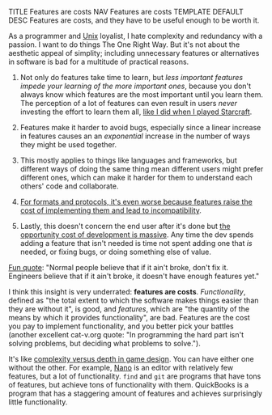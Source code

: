TITLE Features are costs
NAV Features are costs
TEMPLATE DEFAULT
DESC Features are costs, and they have to be useful enough to be worth it.

As a programmer and [Unix](why_unix) loyalist, I hate complexity and redundancy with a passion. I want to do things The One Right Way. But it's not about the aesthetic appeal of simplity; including unnecessary features or alternatives in software is bad for a multitude of practical reasons.

1. Not only do features take time to learn, but *less important features impede your learning of the more important ones*, because you don't always know which features are the most important until you learn them. The perception of a lot of features can even result in users *never* investing the effort to learn them all, [like I did when I played Starcraft](https://yujiri.xyz/game_design/simplicity).

2. Features make it harder to avoid bugs, especially since a linear increase in features causes an an *exponential* increase in the number of ways they might be used together.

3. This mostly applies to things like languages and frameworks, but different ways of doing the same thing mean different users might prefer different ones, which can make it harder for them to understand each others' code and collaborate.

4. [For formats and protocols, it's even worse because features raise the cost of implementing them and lead to incompatibility](https://yujiri.xyz/software/specs_are_contravariant).

5. Lastly, this doesn't concern the end user after it's done but [the opportunity cost of development is massive](https://yujiri.xyz/software/kill_software). Any time the dev spends adding a feature that isn't needed is time not spent adding one that *is* needed, or fixing bugs, or doing something else of value.

[Fun quote](http://quotes.cat-v.org/programming/): "Normal people believe that if it ain't broke, don't fix it. Engineers believe that if it ain't broke, it doesn't have enough features yet."

I think this insight is very underrated: **features are costs**. *Functionality*, defined as "the total extent to which the software makes things easier than they are without it", is good, and *features*, which are "the quantity of the means by which it provides functionality", are bad. Features are the cost you pay to implement functionality, and you better pick your battles (another excellent cat-v.org quote: "In programming the hard part isn't solving problems, but deciding what problems to solve.").

It's like [complexity versus depth in game design](https://yujiri.xyz/game_design/depth). You can have either one without the other. For example, [Nano](https://yujiri.xyz/software/nano) is an editor with relatively few features, but a lot of functionality. `find` and `git` are programs that have tons of features, but achieve tons of functionality with them. QuickBooks is a program that has a staggering amount of features and achieves surprisingly little functionality.
